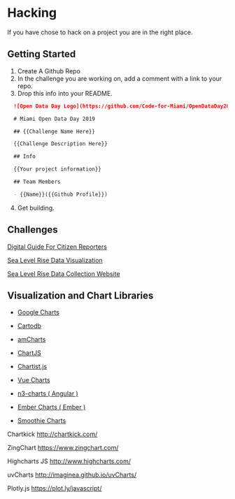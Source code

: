 # Hacking

If you have chose to hack on a project you are in the right place.

## Getting Started

1. Create A Github Repo
2. In the challenge you are working on, add a comment with a link to your repo.
3. Drop this info into your README.

  ```markdown
    ![Open Data Day Logo](https://github.com/Code-for-Miami/OpenDataDay2018/codeformiamilogo.png)

    # Miami Open Data Day 2019

    ## {{Challenge Name Here}}

    {{Challenge Description Here}}

    ## Info

    {{Your project information}}

    ## Team Members

    - {{Name}}({{Github Profile}})
  ```

4. Get building.

## Challenges

[Digital Guide For Citizen Reporters](https://github.com/Code-for-Miami/OpenDataDay2017/issues/5)

[Sea Level Rise Data Visualization](https://github.com/Code-for-Miami/OpenDataDay2017/issues/3)

[Sea Level Rise Data Collection Website](https://github.com/Code-for-Miami/OpenDataDay2017/issues/2)

## Visualization and Chart Libraries

* [Google Charts](https://developers.google.com/chart/)

- [Cartodb](https://carto.com/builder)

- [amCharts](http://www.amcharts.com/)

- [ChartJS](http://www.chartjs.org/)

- [Chartist.js](http://gionkunz.github.io/chartist-js/)

- [Vue Charts](http://vue-charts.hchspersonal.tk/)

- [n3-charts ( Angular )](http://n3-charts.github.io/line-chart)

- [Ember Charts ( Ember )](http://addepar.github.io/#/ember-charts/overview)

- [Smoothie Charts](http://smoothiecharts.org/)

Chartkick
http://chartkick.com/

ZingChart
https://www.zingchart.com/

Highcharts JS
http://www.highcharts.com/

uvCharts
http://imaginea.github.io/uvCharts/

Plotly.js
https://plot.ly/javascript/
